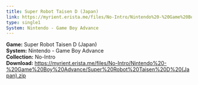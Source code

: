```yaml
---
title: Super Robot Taisen D (Japan)
link: https://myrient.erista.me/files/No-Intro/Nintendo%20-%20Game%20Boy%20Advance/Super%20Robot%20Taisen%20D%20(Japan).zip
type: single1
System: Nintendo - Game Boy Advance
---
```

<b>Game:</b> Super Robot Taisen D (Japan)<br>
<b>System:</b> Nintendo - Game Boy Advance<br>
<b>Collection:</b> No-Intro<br>
<b>Download:</b> https://myrient.erista.me/files/No-Intro/Nintendo%20-%20Game%20Boy%20Advance/Super%20Robot%20Taisen%20D%20(Japan).zip
